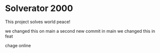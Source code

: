 # Solverator 2000
This project solves world peace!

we changed this on main
a second new commit in main
we changed this in feat

chage online
